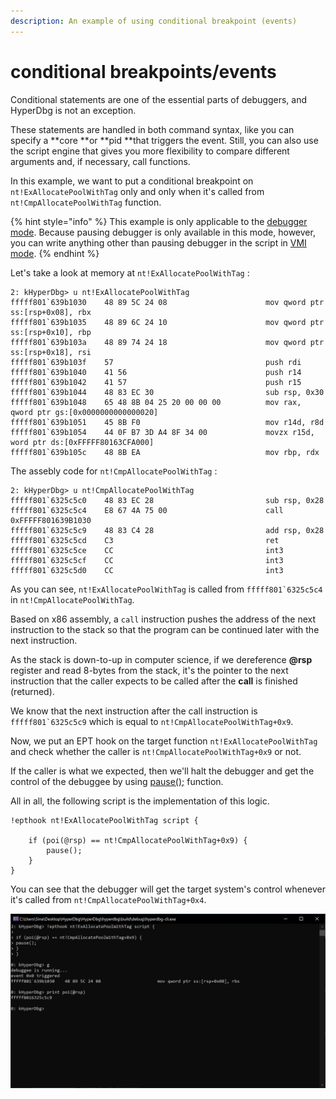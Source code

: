 ```yaml
---
description: An example of using conditional breakpoint (events)
---
```


# conditional breakpoints/events

Conditional statements are one of the essential parts of debuggers, and HyperDbg is not an exception.

These statements are handled in both command syntax, like you can specify a **core **or **pid **that triggers the event. Still, you can also use the script engine that gives you more flexibility to compare different arguments and, if necessary, call functions.

In this example, we want to put a conditional breakpoint on `nt!ExAllocatePoolWithTag` only and only when it's called from `nt!CmpAllocatePoolWithTag` function.

{% hint style="info" %}
This example is only applicable to the [debugger mode](https://docs.hyperdbg.org/using-hyperdbg/prerequisites/operation-modes#debugger-mode). Because pausing debugger is only available in this mode, however, you can write anything other than pausing debugger in the script in [VMI mode](https://docs.hyperdbg.org/using-hyperdbg/prerequisites/operation-modes#vmi-mode).
{% endhint %}

Let's take a look at memory at `nt!ExAllocatePoolWithTag` :

```
2: kHyperDbg> u nt!ExAllocatePoolWithTag
fffff801`639b1030    48 89 5C 24 08                      mov qword ptr ss:[rsp+0x08], rbx
fffff801`639b1035    48 89 6C 24 10                      mov qword ptr ss:[rsp+0x10], rbp
fffff801`639b103a    48 89 74 24 18                      mov qword ptr ss:[rsp+0x18], rsi
fffff801`639b103f    57                                  push rdi
fffff801`639b1040    41 56                               push r14
fffff801`639b1042    41 57                               push r15
fffff801`639b1044    48 83 EC 30                         sub rsp, 0x30
fffff801`639b1048    65 48 8B 04 25 20 00 00 00          mov rax, qword ptr gs:[0x0000000000000020]
fffff801`639b1051    45 8B F0                            mov r14d, r8d
fffff801`639b1054    44 0F B7 3D A4 8F 34 00             movzx r15d, word ptr ds:[0xFFFFF80163CFA000]
fffff801`639b105c    48 8B EA                            mov rbp, rdx
```

The assebly code for `nt!CmpAllocatePoolWithTag` :

```
2: kHyperDbg> u nt!CmpAllocatePoolWithTag
fffff801`6325c5c0    48 83 EC 28                         sub rsp, 0x28
fffff801`6325c5c4    E8 67 4A 75 00                      call 0xFFFFF801639B1030
fffff801`6325c5c9    48 83 C4 28                         add rsp, 0x28
fffff801`6325c5cd    C3                                  ret
fffff801`6325c5ce    CC                                  int3
fffff801`6325c5cf    CC                                  int3
fffff801`6325c5d0    CC                                  int3

```

As you can see, `nt!ExAllocatePoolWithTag` is called from ``fffff801`6325c5c4`` in `nt!CmpAllocatePoolWithTag`.

Based on x86 assembly, a `call` instruction pushes the address of the next instruction to the stack so that the program can be continued later with the next instruction.

As the stack is down-to-up in computer science, if we dereference **@rsp** register and read 8-bytes from the stack, it's the pointer to the next instruction that the caller expects to be called after the **call** is finished (returned).

We know that the next instruction after the call instruction is ``fffff801`6325c5c9`` which is equal to `nt!CmpAllocatePoolWithTag+0x9`. 

Now, we put an EPT hook on the target function `nt!ExAllocatePoolWithTag` and check whether the caller is `nt!CmpAllocatePoolWithTag+0x9` or not.

If the caller is what we expected, then we'll halt the debugger and get the control of the debuggee by using [pause();](https://docs.hyperdbg.org/commands/scripting-language/functions/debugger/pause) function.

All in all, the following script is the implementation of this logic.

```
!epthook nt!ExAllocatePoolWithTag script {

	if (poi(@rsp) == nt!CmpAllocatePoolWithTag+0x9) {
		pause();
	}
}
```

You can see that the debugger will get the target system's control whenever it's called from `nt!CmpAllocatePoolWithTag+0x4`.

![Conditional event/breakpoint](../../../.gitbook/assets/pause-when-conditions-met.PNG)
